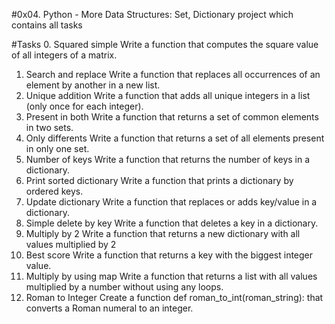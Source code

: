 #0x04. Python - More Data Structures: Set, Dictionary project which contains all tasks

#Tasks
0. Squared simple 
	Write a function that computes the square value of all integers of a matrix.
1. Search and replace 
	Write a function that replaces all occurrences of an element by another in a new list.
2. Unique addition 
	Write a function that adds all unique integers in a list (only once for each integer).
3. Present in both 
	Write a function that returns a set of common elements in two sets.
4. Only differents 
	Write a function that returns a set of all elements present in only one set.
5. Number of keys 
	Write a function that returns the number of keys in a dictionary.
6. Print sorted dictionary 
	Write a function that prints a dictionary by ordered keys.
7. Update dictionary 
	Write a function that replaces or adds key/value in a dictionary.
8. Simple delete by key 
	Write a function that deletes a key in a dictionary.
9. Multiply by 2 
	Write a function that returns a new dictionary with all values multiplied by 2
10. Best score 
	Write a function that returns a key with the biggest integer value.
11. Multiply by using map 
	Write a function that returns a list with all values multiplied by a number without using 	  any loops.
12. Roman to Integer 
	Create a function def roman_to_int(roman_string): that converts a Roman numeral to an     	  integer.
